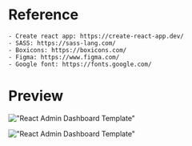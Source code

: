 

# Reference

    - Create react app: https://create-react-app.dev/
    - SASS: https://sass-lang.com/
    - Boxicons: https://boxicons.com/
    - Figma: https://www.figma.com/
    - Google font: https://fonts.google.com/

# Preview

!["React Admin Dashboard Template"](https://user-images.githubusercontent.com/67447840/149510678-cd360920-e599-4520-a2f2-590e455e35f7.gif "React Admin Dashboard Template")

!["React Admin Dashboard Template"](https://user-images.githubusercontent.com/67447840/149510750-feb7bb6b-16ae-4b0a-92ca-72dc264c5be1.jpg "React Admin Dashboard Template")
